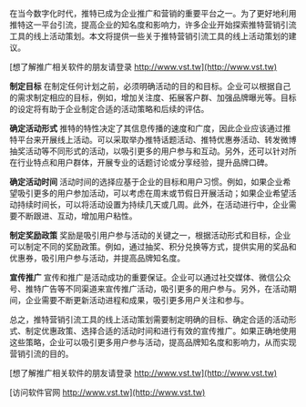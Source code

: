 在当今数字化时代，推特已成为企业推广和营销的重要平台之一。为了更好地利用推特这一平台引流，提高企业的知名度和影响力，许多企业开始探索推特营销引流工具的线上活动策划。本文将提供一些关于推特营销引流工具的线上活动策划的建议。

[想了解推广相关软件的朋友请登录 http://www.vst.tw](http://www.vst.tw)

**制定目标**
在制定任何计划之前，必须明确活动的目的和目标。企业可以根据自己的需求制定相应的目标，例如，增加关注度、拓展客户群、加强品牌曝光等。目标的设定将有助于企业制定合适的活动策略和后续的评估。

**确定活动形式**
推特的特性决定了其信息传播的速度和广度，因此企业应该通过推特平台来开展线上活动。可以采取举办推特话题活动、推特优惠券活动、转发微博抽奖活动等不同形式的活动，以吸引更多的用户参与和互动。另外，还可以针对所在行业特点和用户群体，开展专业的话题讨论或分享经验，提升品牌口碑。

**确定活动时间**
活动时间的选择应基于企业的目标和用户习惯。例如，如果企业希望吸引更多的用户参加活动，可以考虑在周末或节假日开展活动；如果企业希望活动持续时间长，可以将活动设置为持续几天或几周。此外，在活动进行中，企业需要不断跟进、互动，增加用户粘性。

**制定奖励政策**
奖励是吸引用户参与活动的关键之一，根据活动形式和目标，企业可以制定不同的奖励政策。例如，通过抽奖、积分兑换等方式，提供实用的奖品和优惠券，吸引用户参与活动，并提高品牌知名度。

**宣传推广**
宣传和推广是活动成功的重要保证。企业可以通过社交媒体、微信公众号、推特广告等不同渠道来宣传推广活动，吸引更多的用户参与。另外，在活动期间，企业需要不断更新活动进程和成果，吸引更多用户关注和参与。

总之，推特营销引流工具的线上活动策划需要制定明确的目标、确定合适的活动形式、制定优惠政策、选择合适的活动时间和进行有效的宣传推广。如果正确地使用这些策略，企业可以吸引更多用户参与活动，提高品牌知名度和影响力，从而实现营销引流的目的。

[想了解推广相关软件的朋友请登录 http://www.vst.tw](http://www.vst.tw)


[访问软件官网 http://www.vst.tw](http://www.vst.tw)
